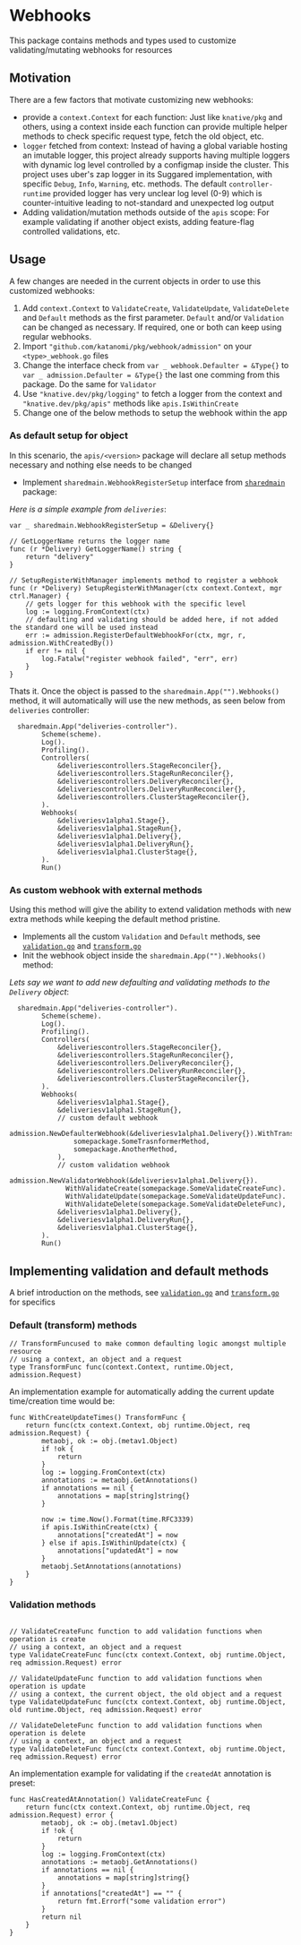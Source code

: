 # Webhooks

This package contains methods and types used to customize validating/mutating webhooks for resources

## Motivation

There are a few factors that motivate customizing new webhooks:

 - provide a `context.Context` for each function: Just like `knative/pkg` and others, using a context inside each function can provide multiple helper methods to check specific request type, fetch the old object, etc.
 - `logger` fetched from context: Instead of having a global variable hosting an imutable logger, this project already supports having multiple loggers with dynamic log level controlled by a configmap inside the cluster. This project uses uber's zap logger in its Suggared implementation, with specific `Debug`, `Info`, `Warning`, etc. methods. The default `controller-runtime` provided logger has very unclear log level (0-9) which is counter-intuitive leading to not-standard and unexpected log output
 - Adding validation/mutation methods outside of the `apis` scope: For example validating if another object exists, adding feature-flag controlled validations, etc.


## Usage

A few changes are needed in the current objects in order to use this customized webhooks:

 1. Add `context.Context` to `ValidateCreate`, `ValidateUpdate`, `ValidateDelete` and `Default` methods as the first parameter. `Default` and/or `Validation` can be changed as necessary. If required, one or both can keep using regular webhooks.
 1. Import `"github.com/katanomi/pkg/webhook/admission"` on your `<type>_webhook.go` files
 1. Change the interface check from `var _ webhook.Defaulter = &Type{}` to  `var _ admission.Defaulter = &Type{}` the last one comming from this package. Do the same for `Validator`
 1. Use `"knative.dev/pkg/logging"` to fetch a logger from the context and `"knative.dev/pkg/apis"` methods like `apis.IsWithinCreate`
 1. Change one of the below methods to setup the webhook within the app

### As default setup for object

In this scenario, the `apis/<version>` package will declare all setup methods necessary and nothing else needs to be changed

 - Implement `sharedmain.WebhookRegisterSetup` interface from [`sharedmain`](../sharedmain) package:

*Here is a simple example from `deliveries`*:

```golang
var _ sharedmain.WebhookRegisterSetup = &Delivery{}

// GetLoggerName returns the logger name
func (r *Delivery) GetLoggerName() string {
	return "delivery"
}

// SetupRegisterWithManager implements method to register a webhook
func (r *Delivery) SetupRegisterWithManager(ctx context.Context, mgr ctrl.Manager) {
    // gets logger for this webhook with the specific level
	log := logging.FromContext(ctx)
    // defaulting and validating should be added here, if not added the standard one will be used instead
	err := admission.RegisterDefaultWebhookFor(ctx, mgr, r, admission.WithCreatedBy())
	if err != nil {
		log.Fatalw("register webhook failed", "err", err)
	}
}
```

Thats it. Once the object is passed to the `sharedmain.App("").Webhooks()` method, it will automatically will use the new methods, as seen below from `deliveries` controller:

```golang
  sharedmain.App("deliveries-controller").
		Scheme(scheme).
		Log().
		Profiling().
		Controllers(
			&deliveriescontrollers.StageReconciler{},
			&deliveriescontrollers.StageRunReconciler{},
			&deliveriescontrollers.DeliveryReconciler{},
			&deliveriescontrollers.DeliveryRunReconciler{},
			&deliveriescontrollers.ClusterStageReconciler{},
		).
		Webhooks(
			&deliveriesv1alpha1.Stage{},
			&deliveriesv1alpha1.StageRun{},
			&deliveriesv1alpha1.Delivery{},
			&deliveriesv1alpha1.DeliveryRun{},
			&deliveriesv1alpha1.ClusterStage{},
		).
		Run()
```


### As custom webhook with external methods

Using this method will give the ability to extend validation methods with new extra methods while keeping the default method pristine.

 - Implements all the custom `Validation` and `Default` methods, see [`validation.go`](admission/validation.go) and [`transform.go`](admission/transform.go)
 - Init the webhook object inside the `sharedmain.App("").Webhooks()` method:

*Lets say we want to add new defaulting and validating methods to the `Delivery` object*:

```golang
  sharedmain.App("deliveries-controller").
		Scheme(scheme).
		Log().
		Profiling().
		Controllers(
			&deliveriescontrollers.StageReconciler{},
			&deliveriescontrollers.StageRunReconciler{},
			&deliveriescontrollers.DeliveryReconciler{},
			&deliveriescontrollers.DeliveryRunReconciler{},
			&deliveriescontrollers.ClusterStageReconciler{},
		).
		Webhooks(
			&deliveriesv1alpha1.Stage{},
			&deliveriesv1alpha1.StageRun{},
            // custom default webhook
            admission.NewDefaulterWebhook(&deliveriesv1alpha1.Delivery{}).WithTransformer(
                somepackage.SomeTrasnformerMethod,
                somepackage.AnotherMethod,
            ),
            // custom validation webhook
            admission.NewValidatorWebhook(&deliveriesv1alpha1.Delivery{}).
              WithValidateCreate(somepackage.SomeValidateCreateFunc).
              WithValidateUpdate(somepackage.SomeValidateUpdateFunc).
              WithValidateDelete(somepackage.SomeValidateDeleteFunc),
			&deliveriesv1alpha1.Delivery{},
			&deliveriesv1alpha1.DeliveryRun{},
			&deliveriesv1alpha1.ClusterStage{},
		).
		Run()
```

## Implementing validation and default methods

A brief introduction on the methods, see  [`validation.go`](admission/validation.go) and [`transform.go`](admission/transform.go) for specifics

### Default (transform) methods

```golang
// TransformFuncused to make common defaulting logic amongst multiple resource
// using a context, an object and a request
type TransformFunc func(context.Context, runtime.Object, admission.Request)
```

An implementation example for automatically adding the current update time/creation time would be:

```golang
func WithCreateUpdateTimes() TransformFunc {
	return func(ctx context.Context, obj runtime.Object, req admission.Request) {
		metaobj, ok := obj.(metav1.Object)
		if !ok {
			return
		}
		log := logging.FromContext(ctx)
		annotations := metaobj.GetAnnotations()
		if annotations == nil {
			annotations = map[string]string{}
		}

		now := time.Now().Format(time.RFC3339)
		if apis.IsWithinCreate(ctx) {
			annotations["createdAt"] = now
		} else if apis.IsWithinUpdate(ctx) {
			annotations["updatedAt"] = now
		}
		metaobj.SetAnnotations(annotations)
	}
}
```

### Validation methods

```golang

// ValidateCreateFunc function to add validation functions when operation is create
// using a context, an object and a request
type ValidateCreateFunc func(ctx context.Context, obj runtime.Object, req admission.Request) error

// ValidateUpdateFunc function to add validation functions when operation is update
// using a context, the current object, the old object and a request
type ValidateUpdateFunc func(ctx context.Context, obj runtime.Object, old runtime.Object, req admission.Request) error

// ValidateDeleteFunc function to add validation functions when operation is delete
// using a context, an object and a request
type ValidateDeleteFunc func(ctx context.Context, obj runtime.Object, req admission.Request) error
```

An implementation example for validating if the `createdAt` annotation is preset:

```golang
func HasCreatedAtAnnotation() ValidateCreateFunc {
	return func(ctx context.Context, obj runtime.Object, req admission.Request) error {
		metaobj, ok := obj.(metav1.Object)
		if !ok {
			return
		}
		log := logging.FromContext(ctx)
		annotations := metaobj.GetAnnotations()
		if annotations == nil {
			annotations = map[string]string{}
		}
		if annotations["createdAt"] == "" {
			return fmt.Errorf("some validation error")
		}
		return nil
	}
}
```